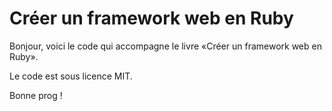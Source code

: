 # Créer un framework web en Ruby

Bonjour, voici le code qui accompagne le livre «Créer un framework web en Ruby».

Le code est sous licence MIT.

Bonne prog !
